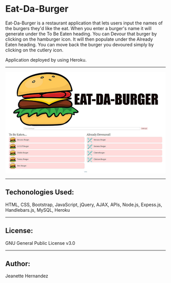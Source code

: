 # Eat-Da-Burger

Eat-Da-Burger is a restaurant application that lets users input the names of the burgers they'd like the eat. When you enter a burger's name it will generate under the To Be Eaten heading. You can Devour that burger by clicking on the hamburger icon. It will then populate under the Already Eaten heading. You can move back the burger you devoured simply by clicking on the cutlery icon. 

Application deployed by using Heroku. 

---

![demo](./public/assets/img/screenshot.JPG)

---

## Techonologies Used:

HTML, CSS, Bootstrap, JavaScript, jQuery, AJAX, APIs, Node.js, Expess.js, Handlebars.js, MySQL, Heroku

---

## License:

GNU General Public License v3.0

---
## Author:

Jeanette Hernandez


